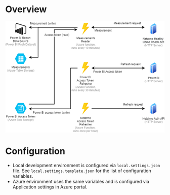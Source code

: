# Overview

![alt text](doc/AzureFunctionsDiagram.png)

# Configuration

- Local development environment is configured via `local.settings.json` file. See `local.settings.template.json` for the list of configuration variables.
- Azure environment uses the same variables and is configured via Application settings in Azure portal.
